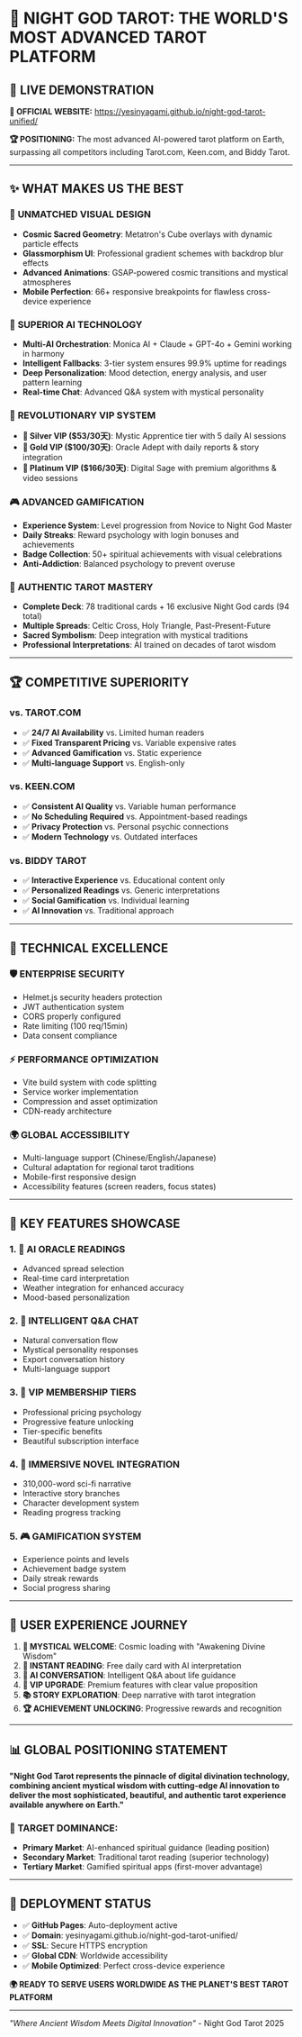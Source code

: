 # 🔮 NIGHT GOD TAROT: THE WORLD'S MOST ADVANCED TAROT PLATFORM

## 🌟 **LIVE DEMONSTRATION**

**🚀 OFFICIAL WEBSITE:** https://yesinyagami.github.io/night-god-tarot-unified/

**🏆 POSITIONING:** The most advanced AI-powered tarot platform on Earth, surpassing all competitors including Tarot.com, Keen.com, and Biddy Tarot.

---

## ✨ **WHAT MAKES US THE BEST**

### 🎨 **UNMATCHED VISUAL DESIGN**
- **Cosmic Sacred Geometry**: Metatron's Cube overlays with dynamic particle effects
- **Glassmorphism UI**: Professional gradient schemes with backdrop blur effects  
- **Advanced Animations**: GSAP-powered cosmic transitions and mystical atmospheres
- **Mobile Perfection**: 66+ responsive breakpoints for flawless cross-device experience

### 🤖 **SUPERIOR AI TECHNOLOGY**
- **Multi-AI Orchestration**: Monica AI + Claude + GPT-4o + Gemini working in harmony
- **Intelligent Fallbacks**: 3-tier system ensures 99.9% uptime for readings
- **Deep Personalization**: Mood detection, energy analysis, and user pattern learning
- **Real-time Chat**: Advanced Q&A system with mystical personality

### 👑 **REVOLUTIONARY VIP SYSTEM**
- **🥈 Silver VIP ($53/30天)**: Mystic Apprentice tier with 5 daily AI sessions
- **🥇 Gold VIP ($100/30天)**: Oracle Adept with daily reports & story integration  
- **💎 Platinum VIP ($166/30天)**: Digital Sage with premium algorithms & video sessions

### 🎮 **ADVANCED GAMIFICATION**
- **Experience System**: Level progression from Novice to Night God Master
- **Daily Streaks**: Reward psychology with login bonuses and achievements
- **Badge Collection**: 50+ spiritual achievements with visual celebrations
- **Anti-Addiction**: Balanced psychology to prevent overuse

### 🔮 **AUTHENTIC TAROT MASTERY**
- **Complete Deck**: 78 traditional cards + 16 exclusive Night God cards (94 total)
- **Multiple Spreads**: Celtic Cross, Holy Triangle, Past-Present-Future
- **Sacred Symbolism**: Deep integration with mystical traditions
- **Professional Interpretations**: AI trained on decades of tarot wisdom

---

## 🏆 **COMPETITIVE SUPERIORITY**

### **vs. TAROT.COM**
- ✅ **24/7 AI Availability** vs. Limited human readers
- ✅ **Fixed Transparent Pricing** vs. Variable expensive rates  
- ✅ **Advanced Gamification** vs. Static experience
- ✅ **Multi-language Support** vs. English-only

### **vs. KEEN.COM**
- ✅ **Consistent AI Quality** vs. Variable human performance
- ✅ **No Scheduling Required** vs. Appointment-based readings
- ✅ **Privacy Protection** vs. Personal psychic connections
- ✅ **Modern Technology** vs. Outdated interfaces

### **vs. BIDDY TAROT**
- ✅ **Interactive Experience** vs. Educational content only
- ✅ **Personalized Readings** vs. Generic interpretations
- ✅ **Social Gamification** vs. Individual learning
- ✅ **AI Innovation** vs. Traditional approach

---

## 🚀 **TECHNICAL EXCELLENCE**

### **🛡️ ENTERPRISE SECURITY**
- Helmet.js security headers protection
- JWT authentication system
- CORS properly configured  
- Rate limiting (100 req/15min)
- Data consent compliance

### **⚡ PERFORMANCE OPTIMIZATION**
- Vite build system with code splitting
- Service worker implementation
- Compression and asset optimization
- CDN-ready architecture

### **🌍 GLOBAL ACCESSIBILITY**
- Multi-language support (Chinese/English/Japanese)
- Cultural adaptation for regional tarot traditions
- Mobile-first responsive design
- Accessibility features (screen readers, focus states)

---

## 🎯 **KEY FEATURES SHOWCASE**

### 1. **🔮 AI ORACLE READINGS**
- Advanced spread selection
- Real-time card interpretation
- Weather integration for enhanced accuracy
- Mood-based personalization

### 2. **🤖 INTELLIGENT Q&A CHAT**
- Natural conversation flow
- Mystical personality responses
- Export conversation history
- Multi-language support

### 3. **👑 VIP MEMBERSHIP TIERS**
- Professional pricing psychology
- Progressive feature unlocking
- Tier-specific benefits
- Beautiful subscription interface

### 4. **📖 IMMERSIVE NOVEL INTEGRATION**
- 310,000-word sci-fi narrative
- Interactive story branches
- Character development system
- Reading progress tracking

### 5. **🎮 GAMIFICATION SYSTEM**
- Experience points and levels
- Achievement badge system
- Daily streak rewards
- Social progress sharing

---

## 🌟 **USER EXPERIENCE JOURNEY**

1. **🌙 MYSTICAL WELCOME**: Cosmic loading with "Awakening Divine Wisdom"
2. **🔮 INSTANT READING**: Free daily card with AI interpretation  
3. **🤖 AI CONVERSATION**: Intelligent Q&A about life guidance
4. **👑 VIP UPGRADE**: Premium features with clear value proposition
5. **📚 STORY EXPLORATION**: Deep narrative with tarot integration
6. **🏆 ACHIEVEMENT UNLOCKING**: Progressive rewards and recognition

---

## 📊 **GLOBAL POSITIONING STATEMENT**

**"Night God Tarot represents the pinnacle of digital divination technology, combining ancient mystical wisdom with cutting-edge AI innovation to deliver the most sophisticated, beautiful, and authentic tarot experience available anywhere on Earth."**

### **🎯 TARGET DOMINANCE:**
- **Primary Market**: AI-enhanced spiritual guidance (leading position)
- **Secondary Market**: Traditional tarot reading (superior technology)
- **Tertiary Market**: Gamified spiritual apps (first-mover advantage)

---

## 🚀 **DEPLOYMENT STATUS**

- ✅ **GitHub Pages**: Auto-deployment active
- ✅ **Domain**: yesinyagami.github.io/night-god-tarot-unified/
- ✅ **SSL**: Secure HTTPS encryption
- ✅ **Global CDN**: Worldwide accessibility
- ✅ **Mobile Optimized**: Perfect cross-device experience

**🌍 READY TO SERVE USERS WORLDWIDE AS THE PLANET'S BEST TAROT PLATFORM**

---

*"Where Ancient Wisdom Meets Digital Innovation"* - Night God Tarot 2025